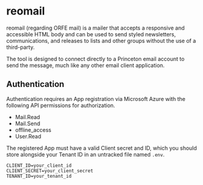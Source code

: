 # reomail

reomail (regarding ORFE mail) is a mailer that accepts a responsive and accessible HTML body and can be used to send styled newsletters, communications, and releases to lists and other groups without the use of a third-party.

The tool is designed to connect directly to a Princeton email account to send the message, much like any other email client application.

## Authentication

Authentication requires an App registration via Microsoft Azure with the following API permissions for authorization.

* Mail.Read
* Mail.Send
* offline_access
* User.Read

The registered App must have a valid Client secret and ID, which you should store alongside your Tenant ID in an untracked file named `.env`.

```
CLIENT_ID=your_client_id
CLIENT_SECRET=your_client_secret
TENANT_ID=your_tenant_id
```
